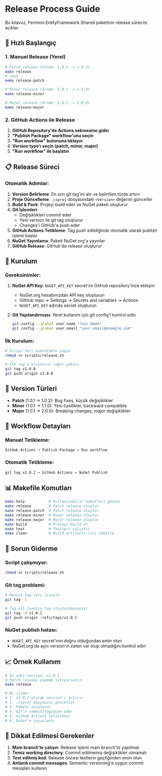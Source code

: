 # Release Process Guide

Bu kılavuz, Fermion.EntityFramework.Shared paketinin release sürecini açıklar.

## 🚀 Hızlı Başlangıç

### 1. Manuel Release (Yerel)

```bash
# Patch release (örnek: 1.0.1 -> 1.0.2)
make release
# veya
make release-patch

# Minor release (örnek: 1.0.1 -> 1.1.0)
make release-minor

# Major release (örnek: 1.0.1 -> 2.0.0)
make release-major
```

### 2. GitHub Actions ile Release

1. **GitHub Repository'de Actions sekmesine gidin**
2. **"Publish Package" workflow'unu seçin**
3. **"Run workflow" butonuna tıklayın**
4. **Version type'ı seçin (patch, minor, major)**
5. **"Run workflow" ile başlatın**

## 📋 Release Süreci

### Otomatik Adımlar:

1. **Version Belirleme**: En son git tag'ini alır ve belirtilen türde artırır
2. **Proje Güncelleme**: `.csproj` dosyasındaki `<Version>` değerini günceller
3. **Build & Pack**: Projeyi build eder ve NuGet paketi oluşturur
4. **Git İşlemleri**: 
   - Değişiklikleri commit eder
   - Yeni version ile git tag oluşturur
   - Changes'i GitHub'a push eder
5. **GitHub Actions Tetikleme**: Tag push edildiğinde otomatik olarak publish işlemi başlar
6. **NuGet Yayınlama**: Paketi NuGet.org'a yayınlar
7. **GitHub Release**: GitHub'da release oluşturur

## 🔧 Kurulum

### Gereksinimler:

1. **NuGet API Key**: `NUGET_API_KEY` secret'ını GitHub repository'nize ekleyin
   - NuGet.org hesabınızdan API key oluşturun
   - GitHub repo → Settings → Secrets and variables → Actions
   - `NUGET_API_KEY` adında secret oluşturun

2. **Git Yapılandırması**: Yerel kullanım için git config'i kontrol edin
   ```bash
   git config --global user.name "Your Name"
   git config --global user.email "your.email@example.com"
   ```

### İlk Kurulum:

```bash
# Script'leri executable yapın
chmod +x scripts/release.sh

# İlk tag'i oluşturun (eğer yoksa)
git tag v1.0.0
git push origin v1.0.0
```

## 📝 Version Türleri

- **Patch** (1.0.1 → 1.0.2): Bug fixes, küçük değişiklikler
- **Minor** (1.0.1 → 1.1.0): Yeni özellikler, backward compatible
- **Major** (1.0.1 → 2.0.0): Breaking changes, major değişiklikler

## 🔄 Workflow Detayları

### Manuel Tetikleme:
```
GitHub Actions → Publish Package → Run workflow
```

### Otomatik Tetikleme:
```
git tag v1.0.2 → GitHub Actions → NuGet Publish
```

## 📊 Makefile Komutları

```bash
make help           # Kullanılabilir komutları göster
make release        # Patch release oluştur
make release-patch  # Patch release oluştur
make release-minor  # Minor release oluştur
make release-major  # Major release oluştur
make build          # Projeyi build et
make test           # Testleri çalıştır
make clean          # Build artifacts'ları temizle
```

## 🐛 Sorun Giderme

### Script çalışmıyor:
```bash
chmod +x scripts/release.sh
```

### Git tag problemi:
```bash
# Mevcut tag'leri listele
git tag -l

# Tag sil (yanlış tag oluşturduysanız)
git tag -d v1.0.1
git push origin :refs/tags/v1.0.1
```

### NuGet publish hatası:
- `NUGET_API_KEY` secret'ının doğru olduğundan emin olun
- NuGet.org'da aynı version'ın zaten var olup olmadığını kontrol edin

## 📈 Örnek Kullanım

```bash
# Şu anki version: v1.0.1
# Patch release yapmak istiyorsanız:
make release

# Bu işlem:
# 1. v1.0.2 olarak version'ı artırır
# 2. .csproj dosyasını günceller
# 3. Paketi oluşturur
# 4. Git'e commit/tag/push eder
# 5. GitHub Actions tetiklenir
# 6. NuGet'e yayınlanır
```

## 🚨 Dikkat Edilmesi Gerekenler

1. **Main branch'te çalışın**: Release işlemi main branch'te yapılmalı
2. **Temiz working directory**: Commit edilmemiş değişiklikler olmamalı
3. **Test edilmiş kod**: Release öncesi testlerin geçtiğinden emin olun
4. **Anlamlı commit messages**: Semantic versioning'e uygun commit mesajları kullanın 
